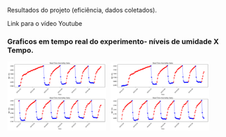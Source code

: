 Resultados do projeto (eficiência, dados coletados).

Link para o vídeo Youtube

### Graficos em tempo real do experimento- níveis de umidade X Tempo.

<p>
  <img src="https://github.com/VanderleiDamasceno/IoT_ODS9/blob/main/media/media/grafico1.png?raw=true" style="float: left; margin-right: 10px; width: 45%;" />
  <img src="https://github.com/VanderleiDamasceno/IoT_ODS9/blob/main/media/media/grafico2.png?raw=true" style="float: left; margin-right: 10px; width: 45%;" />
  <img src="https://github.com/VanderleiDamasceno/IoT_ODS9/blob/main/media/media/grafico3.png?raw=true" style="float: left; margin-right: 10px; width: 45%;" />
  <img src="https://github.com/VanderleiDamasceno/IoT_ODS9/blob/main/media/media/grafico4.png?raw=true" style="float: left; margin-right: 10px; width: 45%;" />
</p>

